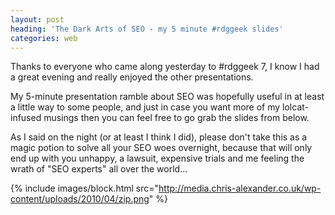 ```yaml
---
layout: post
heading: 'The Dark Arts of SEO - my 5 minute #rdggeek slides'
categories: web
---
```


Thanks to everyone who came along yesterday to #rdggeek 7, I know I had a great evening and really enjoyed the other presentations.

My 5-minute presentation ramble about SEO was hopefully useful in at least a little way to some people, and just in case you want more of my lolcat-infused musings then you can feel free to go grab the slides from below.

As I said on the night (or at least I think I did), please don't take this as a magic potion to solve all your SEO woes overnight, because that will only end up with you unhappy, a lawsuit, expensive trials and me feeling the wrath of "SEO experts" all over the world...

{% include images/block.html src="http://media.chris-alexander.co.uk/wp-content/uploads/2010/04/zip.png" %} 

